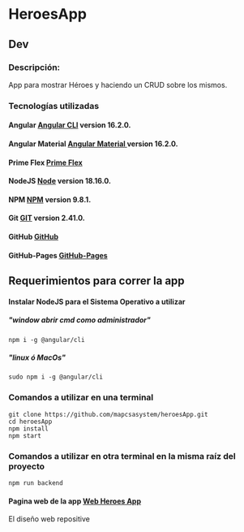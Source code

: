 # HeroesApp

## Dev

### Descripción:

App para mostrar Héroes y haciendo un CRUD sobre los mismos.

### Tecnologías utilizadas

#### Angular [Angular CLI](https://github.com/angular/angular-cli) version 16.2.0.

#### Angular Material [Angular Material ](https://material.angular.io/) version 16.2.0.

#### Prime Flex [Prime Flex](https://www.primefaces.org/primeflex/)

#### NodeJS [Node](https://nodejs.org/dist/v18.16.0/) version 18.16.0.

#### NPM [NPM](https://github.com/npm) version 9.8.1.

#### Git [GIT](https://git-scm.com/) version 2.41.0.

#### GitHub [GitHub](https://github.com/)

#### GitHub-Pages [GitHub-Pages](https://pages.github.com/)

## Requerimientos para correr la app

#### Instalar NodeJS para el Sistema Operativo a utilizar

##### "window abrir cmd como administrador"

```
npm i -g @angular/cli
```

##### "linux ó MacOs"

```
sudo npm i -g @angular/cli
```

### Comandos a utilizar en una terminal

```
git clone https://github.com/mapcsasystem/heroesApp.git
cd heroesApp
npm install
npm start
```

### Comandos a utilizar en otra terminal en la misma raíz del proyecto

```
npm run backend
```

#### Pagina web de la app [Web Heroes App](https://mapcsasystem.github.io/heroesApp/)

El diseño web repositive
